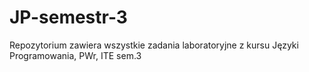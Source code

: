 # JP-semestr-3
Repozytorium zawiera wszystkie zadania laboratoryjne z kursu Języki Programowania, PWr, ITE sem.3
